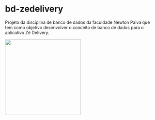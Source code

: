 # bd-zedelivery
Projeto da disciplina de banco de dados da faculdade Newton Paiva que tem como objetivo desenvolver o conceito de banco de dados para o aplicativo Zé Delivery.


<img src=".\Captura de tela 2021-11-12 144424.png" width="250px"></a>
